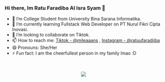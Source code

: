 ### Hi there, Im Ratu Faradiba Al Isra Syam 👋

- 🔭 I’m College Student from University Bina Sarana Informatika.
- 🌱 I’m currently learning Fullstack Web Developer on PT Nurul Fikri Cipta Inovasi.
- 👯 I’m looking to collaborate on Tiktok.
- 📫 How to reach me: [Tiktok - @mileaaans](https://www.tiktok.com/@mileaaans) , [Instagram - @ratuufaradiiba](https://www.instagram.com/ratuufaradiiba)
- 😄 Pronouns: She/Her
- ⚡ Fun fact: I am the cheerfullest person in my family lmao :D
</br>
<p align="center">
<img src="https://github-readme-stats.vercel.app/api?username=Ratuufaradiiba&&show_icons=true&title_color=BDB76B&icon_color=626262&text_color=ffffff&bg_color=151515">
</p>

